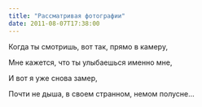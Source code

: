 ```yaml
---
title: "Рассматривая фотографии"
date: 2011-08-07T17:38:00
---
```


Когда ты смотришь, вот так, прямо в камеру,

Мне кажется, что ты улыбаешься именно мне,

И вот я уже снова замер,

Почти не дыша, в своем странном, немом полусне...
